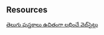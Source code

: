 <!--
.. title: Resources
.. slug: resources
.. date: 2020-01-09 22:23:41 UTC+06:30
.. tags: resources
.. category: resources
.. link:
.. description:
.. type: text
-->


Resources
---------

[తెలుగు పుస్తకాలు ఉచితంగా లభించే వెబ్‌సైట్లు](/p/telugu-books-free-download-sites.html)
